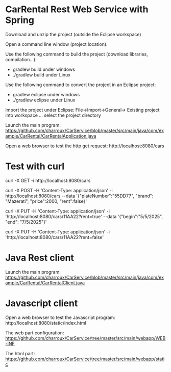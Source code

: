 # CarRental Rest Web Service with Spring

Download and unzip the project (outside the Eclipse workspace)

Open a command line window (project location).

Use the following command to build the project (download libraries, compilation…):
-	gradlew build			    	under windows
-	./gradlew build			    	under Linux

Use the following command to convert the project in an Eclipse project:
-	gradlew eclipse					under windows
-	./gradlew eclipse				under Linux

Import the project under Eclipse: File->Import->General-> Existing project into workspace ... select the project directory

Launch the main program: https://github.com/charroux/CarService/blob/master/src/main/java/com/example/CarRental/CarRentalApplication.java

Open a web browser to test the http get request: http://localhost:8080/cars

# Test with curl

curl -X GET -i http://localhost:8080/cars

curl -X POST -H 'Content-Type: application/json' -i http://localhost:8080/cars --data '{"plateNumber":"55DD77", "brand": "Mazerati", "price":2000, "rent":false}'

curl -X PUT -H 'Content-Type: application/json' -i 'http://localhost:8080/cars/11AA22?rent=true' --data '{"begin":"5/5/2025", "end": "7/5/2025"}'

curl -X PUT -H 'Content-Type: application/json' -i 'http://localhost:8080/cars/11AA22?rent=false'

# Java Rest client

Launch the main program: https://github.com/charroux/CarService/blob/master/src/main/java/com/example/CarRental/CarRentalClient.java

# Javascript client

Open a web browser to test the Javascript program: http://localhost:8080/static/index.html

The web part configuration: https://github.com/charroux/CarService/tree/master/src/main/webapp/WEB-INF

The html part: https://github.com/charroux/CarService/tree/master/src/main/webapp/static

